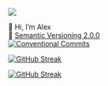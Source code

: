 <a href="https://t.me/isalex1"><img src="https://img.shields.io/badge/Telegram-blue?logo=telegram&logoColor=white&style=for-the-badge"></a>

👋 Hi, I’m Alex  
👀 [Semantic Versioning 2.0.0](https://semver.org/)  
[![Conventional Commits](https://img.shields.io/badge/Conventional%20Commits-1.0.0-%23FE5196?logo=conventionalcommits&logoColor=white)](https://conventionalcommits.org)

[![GitHub Streak](https://github-readme-streak-stats.herokuapp.com?user=at146&theme=transparent&hide_border=true&mode=weekly)](https://git.io/streak-stats)

[![GitHub Streak](https://streak-stats.demolab.com/?user=at146)](https://git.io/streak-stats)
